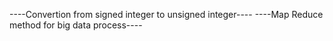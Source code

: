 ----Convertion from signed integer to unsigned integer----
----Map Reduce method for big data process----
